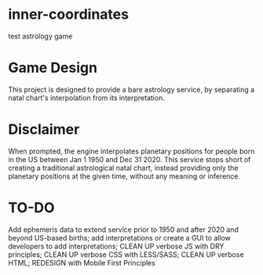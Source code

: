 # inner-coordinates
test astrology game 

# Game Design
This project is designed to provide a bare astrology service, by separating a natal chart's interpolation from its interpretation.

# Disclaimer 
When prompted, the engine interpolates planetary positions for people born in the US between Jan 1 1950 and Dec 31 2020. This service stops short of creating a traditional astrological natal chart, instead providing only the planetary positions at the given time, without any meaning or inference. 

# TO-DO
Add ephemeris data to extend service prior to 1950 and after 2020 and beyond US-based births; add interpretations or create a GUI to allow developers to add interpretations; CLEAN UP verbose JS with DRY principles; CLEAN UP verbose CSS with LESS/SASS; CLEAN UP verbose HTML; REDESIGN with Mobile First Principles
